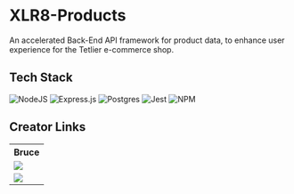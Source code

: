 # XLR8-Products
An accelerated Back-End API framework for product data, to enhance user experience for the Tetlier e-commerce shop.

## Tech Stack
![NodeJS](https://img.shields.io/badge/node.js-6DA55F?style=for-the-badge&logo=node.js&logoColor=white) ![Express.js](https://img.shields.io/badge/express.js-%23404d59.svg?style=for-the-badge&logo=express&logoColor=%2361DAFB) ![Postgres](https://img.shields.io/badge/postgres-%23316192.svg?style=for-the-badge&logo=postgresql&logoColor=white) ![Jest](https://img.shields.io/badge/-jest-%23C21325?style=for-the-badge&logo=jest&logoColor=white) ![NPM](https://img.shields.io/badge/NPM-%23000000.svg?style=for-the-badge&logo=npm&logoColor=white)

## Creator Links
<table>
  <tr>
    <th>Bruce</th>
  </tr>
  <tr>
    <td>
      <a href="https://github.com/BungaloBuce">
        <img src="https://img.shields.io/badge/github%20-%23121011.svg?&style=for-the-badge&logo=github&logoColor=white"/>
      </a>
  </tr>
  <tr>
    <td>
      <a href="https://www.linkedin.com/in/bruce-diesel-rabago-b5b519180">
        <img src="https://img.shields.io/badge/linkedin%20-%230077B5.svg?&style=for-the-badge&logo=linkedin&logoColor=white"/>
      </a>
</table>
